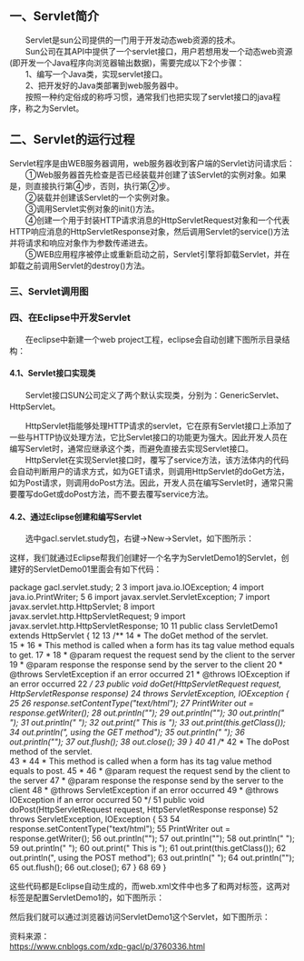 ## 一、Servlet简介  
　　Servlet是sun公司提供的一门用于开发动态web资源的技术。  
　　Sun公司在其API中提供了一个servlet接口，用户若想用发一个动态web资源(即开发一个Java程序向浏览器输出数据)，需要完成以下2个步骤：  
　　1、编写一个Java类，实现servlet接口。  
　　2、把开发好的Java类部署到web服务器中。  
　　按照一种约定俗成的称呼习惯，通常我们也把实现了servlet接口的java程序，称之为Servlet。  

## 二、Servlet的运行过程  
Servlet程序是由WEB服务器调用，web服务器收到客户端的Servlet访问请求后：   
　　①Web服务器首先检查是否已经装载并创建了该Servlet的实例对象。如果是，则直接执行第④步，否则，执行第②步。  
　　②装载并创建该Servlet的一个实例对象。   
　　③调用Servlet实例对象的init()方法。  
　　④创建一个用于封装HTTP请求消息的HttpServletRequest对象和一个代表HTTP响应消息的HttpServletResponse对象，然后调用Servlet的service()方法并将请求和响应对象作为参数传递进去。  
　　⑤WEB应用程序被停止或重新启动之前，Servlet引擎将卸载Servlet，并在卸载之前调用Servlet的destroy()方法。   


### 三、Servlet调用图  

### 四、在Eclipse中开发Servlet  
　　在eclipse中新建一个web project工程，eclipse会自动创建下图所示目录结构：    


#### 4.1、Servlet接口实现类  

　　Servlet接口SUN公司定义了两个默认实现类，分别为：GenericServlet、HttpServlet。  

　　HttpServlet指能够处理HTTP请求的servlet，它在原有Servlet接口上添加了一些与HTTP协议处理方法，它比Servlet接口的功能更为强大。因此开发人员在编写Servlet时，通常应继承这个类，而避免直接去实现Servlet接口。  
　　HttpServlet在实现Servlet接口时，覆写了service方法，该方法体内的代码会自动判断用户的请求方式，如为GET请求，则调用HttpServlet的doGet方法，如为Post请求，则调用doPost方法。因此，开发人员在编写Servlet时，通常只需要覆写doGet或doPost方法，而不要去覆写service方法。  

#### 4.2、通过Eclipse创建和编写Servlet    

　　选中gacl.servlet.study包，右键→New→Servlet，如下图所示：  


这样，我们就通过Eclipse帮我们创建好一个名字为ServletDemo1的Servlet，创建好的ServletDemo01里面会有如下代码：  

package gacl.servlet.study;
 2 
 3 import java.io.IOException;
 4 import java.io.PrintWriter;
 5 
 6 import javax.servlet.ServletException;
 7 import javax.servlet.http.HttpServlet;
 8 import javax.servlet.http.HttpServletRequest;
 9 import javax.servlet.http.HttpServletResponse;
10 
11 public class ServletDemo1 extends HttpServlet {
12 
13     /**
14      * The doGet method of the servlet. <br>
15      *
16      * This method is called when a form has its tag value method equals to get.
17      * 
18      * @param request the request send by the client to the server
19      * @param response the response send by the server to the client
20      * @throws ServletException if an error occurred
21      * @throws IOException if an error occurred
22      */
23     public void doGet(HttpServletRequest request, HttpServletResponse response)
24             throws ServletException, IOException {
25 
26         response.setContentType("text/html");
27         PrintWriter out = response.getWriter();
28         out.println("<!DOCTYPE HTML PUBLIC \"-//W3C//DTD HTML 4.01 Transitional//EN\">");
29         out.println("<HTML>");
30         out.println("  <HEAD><TITLE>A Servlet</TITLE></HEAD>");
31         out.println("  <BODY>");
32         out.print("    This is ");
33         out.print(this.getClass());
34         out.println(", using the GET method");
35         out.println("  </BODY>");
36         out.println("</HTML>");
37         out.flush();
38         out.close();
39     }
40 
41     /**
42      * The doPost method of the servlet. <br>
43      *
44      * This method is called when a form has its tag value method equals to post.
45      * 
46      * @param request the request send by the client to the server
47      * @param response the response send by the server to the client
48      * @throws ServletException if an error occurred
49      * @throws IOException if an error occurred
50      */
51     public void doPost(HttpServletRequest request, HttpServletResponse response)
52             throws ServletException, IOException {
53 
54         response.setContentType("text/html");
55         PrintWriter out = response.getWriter();
56         out.println("<!DOCTYPE HTML PUBLIC \"-//W3C//DTD HTML 4.01 Transitional//EN\">");
57         out.println("<HTML>");
58         out.println("  <HEAD><TITLE>A Servlet</TITLE></HEAD>");
59         out.println("  <BODY>");
60         out.print("    This is ");
61         out.print(this.getClass());
62         out.println(", using the POST method");
63         out.println("  </BODY>");
64         out.println("</HTML>");
65         out.flush();
66         out.close();
67     }
68 
69 }

这些代码都是Eclipse自动生成的，而web.xml文件中也多了<servlet></servlet>和<servlet-mapping></servlet-mapping>两对标签，这两对标签是配置ServletDemo1的，如下图所示：  


然后我们就可以通过浏览器访问ServletDemo1这个Servlet，如下图所示：  



资料来源：  
https://www.cnblogs.com/xdp-gacl/p/3760336.html

